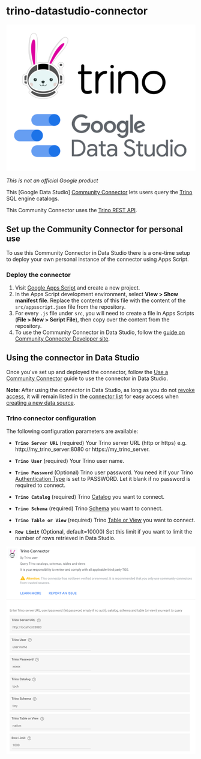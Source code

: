 # trino-datastudio-connector

![Trino for Data Studio](https://github.com/victorcouste/trino-datastudio-connector/blob/main/trino_datastudio.png?raw=true)

*This is not an official Google product*

This [Google Data Studio] [Community Connector] lets users query the [Trino] SQL engine catalogs.

This Community Connector uses the [Trino REST API].

## Set up the Community Connector for personal use

To use this Community Connector in Data Studio there is a one-time setup to
deploy your own personal instance of the connector using Apps Script.

### Deploy the connector

1.  Visit [Google Apps Script](https://script.google.com/) and create a new
    project.
1.  In the Apps Script development environment, select **View > Show manifest
    file**. Replace the contents of this file with the content of the
    `src/appsscript.json` file from the repository.
1.  For every `.js` file under `src`, you will need to create a file in Apps
    Scripts (**File > New > Script File**), then copy over the content from the
    repository.
1.  To use the Community Connector in Data Studio, follow the
    [guide on Community Connector Developer site](https://developers.google.com/datastudio/connector/use).


## Using the connector in Data Studio

Once you've set up and deployed the connector, follow the
[Use a Community Connector] guide to use the connector in Data Studio.

**Note**: After using the connector in Data Studio, as long as you do not
[revoke access], it will remain listed in the [connector list] for easy access
when [creating a new data source].

### Trino connector configuration

The following configuration parameters are available:

- **`Trino Server URL`** (required)
Your Trino server URL (http or https) e.g. http://my_trino_server:8080 or https://my_trino_server.

- **`Trino User`**  (required)
Your Trino user name.

- **`Trino Password`** (Optional)
Trino user password. You need it if your Trino [Authentication Type] is set to PASSWORD. Let it blank if no password is required to connect.
 
- **`Trino Catalog`** (required)
Trino [Catalog] you want to connect.

- **`Trino Schema`** (required)
Trino [Schema] you want to connect.
  
- **`Trino Table or View`** (required)
Trino [Table or View] you want to connect.

 - **`Row Limit`**  (Optional, default=10000)
Set this limit if you want to limit the number of rows retrieved in Data Studio.

![Trino connector parameters](https://github.com/victorcouste/trino-datastudio-connector/blob/main/trino_connector_parameters.png?raw=true)

[Data Studio]: https://datastudio.google.com
[Community Connector]: https://developers.google.com/datastudio/connector
[Trino]: https://trino.io/
[Trino REST API]: https://trino.io/docs/current/develop/client-protocol.html
[Use a Community Connector]: https://developers.google.com/datastudio/connector/use
[revoke access]: https://support.google.com/datastudio/answer/9053467
[connector list]: https://datastudio.google.com/c/datasources/create
[creating a new data source]: https://support.google.com/datastudio/answer/6300774
[Table or View]: https://trino.io/docs/current/overview/concepts.html#table
[Schema]: https://trino.io/docs/current/overview/concepts.html#schema
[Catalog]: https://trino.io/docs/current/overview/concepts.html#catalog
[Authentication Type]: https://trino.io/docs/current/security/authentication-types.html